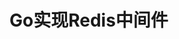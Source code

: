 <!--
 * @Description: 
 * @Author: neozhang
 * @Date: 2022-09-03 21:19:18
 * @LastEditors: neozhang
 * @LastEditTime: 2022-09-03 21:19:24
-->
# Go实现Redis中间件